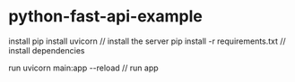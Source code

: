 # python-fast-api-example

install 
pip install uvicorn // install the server
pip install -r requirements.txt // install dependencies

run 
uvicorn main:app --reload // run app
